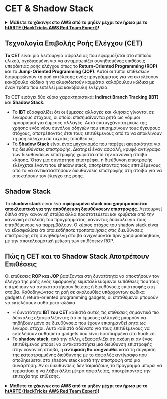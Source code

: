 # CET & Shadow Stack

<details>

<summary><strong>Μάθετε το χάκινγκ στο AWS από το μηδέν μέχρι τον ήρωα με το</strong> <a href="https://training.hacktricks.xyz/courses/arte"><strong>htARTE (HackTricks AWS Red Team Expert)</strong></a><strong>!</strong></summary>

Άλλοι τρόποι υποστήριξης του HackTricks:

* Αν θέλετε να δείτε την **εταιρεία σας διαφημισμένη στο HackTricks** ή να **κατεβάσετε το HackTricks σε μορφή PDF** ελέγξτε τα [**ΣΧΕΔΙΑ ΣΥΝΔΡΟΜΗΣ**](https://github.com/sponsors/carlospolop)!
* Αποκτήστε το [**επίσημο PEASS & HackTricks swag**](https://peass.creator-spring.com)
* Ανακαλύψτε [**την Οικογένεια PEASS**](https://opensea.io/collection/the-peass-family), τη συλλογή μας από αποκλειστικά [**NFTs**](https://opensea.io/collection/the-peass-family)
* **Εγγραφείτε** στην 💬 [**ομάδα Discord**](https://discord.gg/hRep4RUj7f) ή στην [**ομάδα τηλεγραφήματος**](https://t.me/peass) ή **ακολουθήστε** μας στο **Twitter** 🐦 [**@hacktricks\_live**](https://twitter.com/hacktricks\_live)**.**
* **Μοιραστείτε τα χάκινγκ κόλπα σας υποβάλλοντας PRs** στα αποθετήρια του [**HackTricks**](https://github.com/carlospolop/hacktricks) και του [**HackTricks Cloud**](https://github.com/carlospolop/hacktricks-cloud).

</details>

## Τεχνολογία Επιβολής Ροής Ελέγχου (CET)

**Το CET** είναι μια λειτουργία ασφαλείας που εφαρμόζεται στο επίπεδο υλικού, σχεδιασμένη για να αντιμετωπίζει συνηθισμένες επιθέσεις υπεράκτιας ροής ελέγχου όπως το **Return-Oriented Programming (ROP)** και το **Jump-Oriented Programming (JOP)**. Αυτοί οι τύποι επιθέσεων διαμορφώνουν τη ροή εκτέλεσης ενός προγράμματος για να εκτελέσουν κακόβουλο κώδικα ή να αλυσιδωτούν κομμάτια καλόβουλου κώδικα με έναν τρόπο που εκτελεί μια κακόβουλη ενέργεια.

Το CET εισάγει δύο κύρια χαρακτηριστικά: **Indirect Branch Tracking (IBT)** και **Shadow Stack**.

* Το **IBT** εξασφαλίζει ότι οι έμμεσες αλλαγές και κλήσεις γίνονται σε έγκυρους στόχους, οι οποίοι επισημαίνονται ρητά ως νόμιμοι προορισμοί για έμμεσες αλλαγές. Αυτό επιτυγχάνεται μέσω της χρήσης ενός νέου συνόλου οδηγιών που επισημαίνουν τους έγκυρους στόχους, αποτρέποντας έτσι τους επιτιθέμενους από το να αποκλίνουν τη ροή ελέγχου σε τυχαίες τοποθεσίες.
* Το **Shadow Stack** είναι ένας μηχανισμός που παρέχει ακεραιότητα για τις διευθύνσεις επιστροφής. Διατηρεί έναν ασφαλή, κρυφό αντίγραφο των διευθύνσεων επιστροφής χωριστά από την κανονική στοίβα κλήσης. Όταν μια συνάρτηση επιστρέφει, η διεύθυνση επιστροφής ελέγχεται έναντι του shadow stack, αποτρέποντας τους επιτιθέμενους από το να αντικαταστήσουν διευθύνσεις επιστροφής στη στοίβα για να αποκτήσουν τον έλεγχο της ροής.

## Shadow Stack

Το **shadow stack** είναι ένα **αφιερωμένο stack που χρησιμοποιείται αποκλειστικά για την αποθήκευση διευθύνσεων επιστροφής**. Λειτουργεί δίπλα στην κανονική στοίβα αλλά προστατεύεται και κρύβεται από την κανονική εκτέλεση του προγράμματος, κάνοντας δύσκολο για τους επιτιθέμενους να παρεμβάλουν. Ο κύριος στόχος του shadow stack είναι να εξασφαλίσει ότι οποιεσδήποτε τροποποιήσεις στις διευθύνσεις επιστροφής στη συνηθισμένη στοίβα ανιχνεύονται πριν χρησιμοποιηθούν, με την αποτελεσματική μείωση των επιθέσεων ROP.

## Πώς η CET και το Shadow Stack Αποτρέπουν Επιθέσεις

Οι επιθέσεις **ROP και JOP** βασίζονται στη δυνατότητα να αποκτήσουν τον έλεγχο της ροής ενός εφαρμογής εκμεταλλευόμενοι ευπάθειες που τους επιτρέπουν να αντικαταστήσουν δείκτες ή διευθύνσεις επιστροφής στη στοίβα. Καθοδηγώντας τη ροή σε ακολουθίες υπάρχοντων κώδικα gadgets ή return-oriented programming gadgets, οι επιτιθέμενοι μπορούν να εκτελέσουν αυθαίρετο κώδικα.

* Η δυνατότητα **IBT του CET** καθιστά αυτές τις επιθέσεις σημαντικά πιο δύσκολες εξασφαλίζοντας ότι οι έμμεσες αλλαγές μπορούν να πηδήξουν μόνο σε διευθύνσεις που έχουν επισημανθεί ρητά ως έγκυροι στόχοι. Αυτό καθιστά αδύνατο για τους επιτιθέμενους να εκτελέσουν αυθαίρετα gadgets που είναι διασπαρμένα στο δυαδικό.
* Το **shadow stack**, από την άλλη, εξασφαλίζει ότι ακόμη κι αν ένας επιτιθέμενος μπορεί να αντικαταστήσει μια διεύθυνση επιστροφής στην κανονική στοίβα, η **αντίφαση θα ανιχνευθεί** κατά τη σύγκριση της κατεστραμμένης διεύθυνσης με το ασφαλές αντίγραφο που αποθηκεύεται στο shadow stack κατά την επιστροφή από μια συνάρτηση. Αν οι διευθύνσεις δεν ταιριάζουν, το πρόγραμμα μπορεί να τερματίσει ή να λάβει άλλα μέτρα ασφαλείας, αποτρέποντας την επιτυχία της επίθεσης.

<details>

<summary><strong>Μάθετε το χάκινγκ στο AWS από το μηδέν μέχρι τον ήρωα με το</strong> <a href="https://training.hacktricks.xyz/courses/arte"><strong>htARTE (HackTricks AWS Red Team Expert)</strong></a><strong>!</strong></summary>

Άλλοι τρόποι υποστήριξης του HackTricks:

* Αν θέλετε να δείτε την **εταιρεία σας διαφημισμένη στο HackTricks** ή να **κατεβάσετε το HackTricks σε μορφή PDF** ελέγξτε τα [**ΣΧΕΔΙΑ ΣΥΝΔΡΟΜΗΣ**](https://github.com/sponsors/carlospolop)!
* Αποκτήστε το [**επίσημο PEASS & HackTricks swag**](https://peass.creator-spring.com)
* Ανακαλύψτε [**την Οικογένεια PEASS**](https://opensea.io/collection/the-peass-family), τη συλλογή μας από αποκλειστικά [**NFTs**](https://opensea.io/collection/the-peass-family)
* **Εγγραφείτε** στην 💬 [**ομάδα Discord**](https://discord.gg/hRep4RUj7f) ή στην [**ομάδα τηλεγραφήματος**](https://t.me/peass) ή **ακολουθήστε** μας στο **Twitter** 🐦 [**@hacktricks\_live**](https://twitter.com/hacktricks\_live)**.**
* **Μοιραστείτε τα χάκινγκ κόλπα σας υποβάλλοντας PRs** στα αποθετήρια του [**HackTricks**](https://github.com/carlospolop/hacktricks) και του [**HackTricks Cloud**](https://github.com/carlospolop/hacktricks-cloud).

</details>
